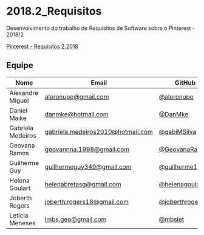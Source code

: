 # 2018.2_Requisitos

Desenvolvimento do trabalho de Requisitos de Software sobre o Pinterest - 2018/2

[Pinterest - Requisitos 2.2018](https://joberthrogers18.github.io/2018.2-Requisitos/)

## Equipe

| Nome | Email | GitHub|
|--|--|--|
| Alexandre Miguel | aleronupe@gmail.com | [@aleronupe](https://github.com/aleronupe) |
| Daniel Maike | danmke@hotmail.com | [@DanMke](https://github.com/DanMke) |
| Gabriela Medeiros | gabriela.medeiros2010@hotmail.com | [@gabiMSilva](https://github.com/gabiMSilva) |
| Geovana Ramos | geovannna.1998@gmail.com | [@GeovanaRamos](https://github.com/GeovanaRamos) |
| Guilherme Guy | guilhermeguy349@gmail.com| [@guilherme1guy](https://github.com/guilherme1guy) |
| Helena Goulart| helenabretasg@gmail.com | [@helenagoulart](https://github.com/helenagoulart)|
| Joberth Rogers | joberth.rogers18@gmail.com | [@joberthrogers18](https://github.com/joberthrogers18) |
| Letícia Meneses| lmbs.geo@gmail.com | [@mbslet](https://github.com/mbslet)|
